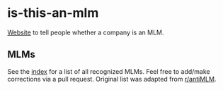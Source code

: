 # is-this-an-mlm

[Website](http://www.isthisanmlm.com) to tell people whether a company is an MLM.

## MLMs

See the [index](pages/index.vue) for a list of all recognized MLMs. Feel free to add/make corrections via a pull request. Original list was adapted from [r/antiMLM](https://old.reddit.com/r/antiMLM/comments/9aolhe/is_an_mlm_check_here_mega_thread_list/?utm_content=title&utm_medium=hot&utm_source=reddit&utm_name=antiMLM).
